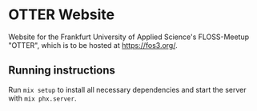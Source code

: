 # OTTER Website

Website for the Frankfurt University of Applied Science's FLOSS-Meetup "OTTER", which is to be hosted at https://fos3.org/.

## Running instructions

Run `mix setup` to install all necessary dependencies and start the server with `mix phx.server`.
